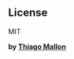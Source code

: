 License
----

MIT

**by [Thiago Mallon]**

 [Thiago Mallon]: <https://www.linkedin.com/in/thiago-mallon/>

